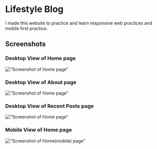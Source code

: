 # Lifestyle Blog
I made this website to practice and learn responsive web practices and mobile first practice.

## Screenshots

### Desktop View of Home page
!["Screenshot of Home page"](https://github.com/ngunner15/responsive-website/blob/main/docs/home.png?raw=true)

### Desktop View of About page
!["Screenshot of Home page"](https://github.com/ngunner15/responsive-website/blob/main/docs/about-me.png?raw=true)

### Desktop View of Recent Posts page
!["Screenshot of Home page"](https://github.com/ngunner15/responsive-website/blob/main/docs/recent-posts.png?raw=true)

### Mobile View of Home page
!["Screenshot of Home(mobile) page"](https://github.com/ngunner15/responsive-website/blob/main/docs/home-mobile.png?raw=true)
